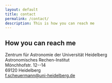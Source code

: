 ```yaml
---
layout: default
title: contact
permalink: /contact/ 
description: This is how you can reach me
---
```


## How you can reach me

Zentrum für Astronomie der Universität Heidelberg<br>
Astronomisches Rechen-Institut<br>
Mönchhofstr. 12--14<br>
69120 Heidelberg <br>
<a href= "mailto:f.scheuermann@uni-heidelberg.de">f.scheuermann@uni-heidelberg.de</a>